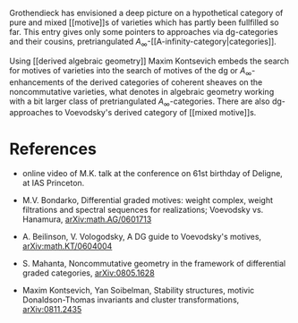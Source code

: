 Grothendieck has envisioned a deep picture on a hypothetical category of pure and mixed [[motive]]s of varieties which has partly been fullfilled so far. This entry gives only some pointers to approaches via dg-categories and their cousins, pretriangulated $A_\infty$-[[A-infinity-category|categories]].

Using [[derived algebraic geometry]] Maxim Kontsevich embeds the search for motives of varieties into the search of motives of the dg or $A_\infty$-enhancements of the derived categories of coherent sheaves on the noncommutative varieties, what denotes in algebraic geometry working with a bit larger class of pretriangulated $A_\infty$-categories. There are also dg-approaches to Voevodsky's derived category of [[mixed motive]]s.

# References #

* online video of M.K. talk at the conference on 61st birthday of Deligne, at IAS Princeton. 

* M.V. Bondarko, Differential graded motives: weight complex, weight filtrations and spectral sequences for realizations; Voevodsky vs. Hanamura, [arXiv:math.AG/0601713](http://arxiv.org/abs/math.AG/0601713)

* A. Beilinson, V. Vologodsky, A DG guide to Voevodsky's motives, [arXiv:math.KT/0604004](http://arxiv.org/abs/math/0604004)

* S. Mahanta, Noncommutative geometry in the framework of differential graded categories, [arXiv:0805.1628](http://arxiv.org/abs/0805.1628)

* Maxim Kontsevich, Yan Soibelman, Stability structures, motivic Donaldson-Thomas invariants and cluster transformations, [arXiv:0811.2435](http://arxiv.org/abs/0811.2435)
